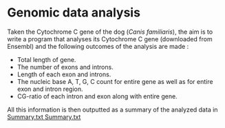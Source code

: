 # Genomic data analysis


Taken the Cytochrome C gene of the dog (*Canis familiaris*), the aim is to write a program that analyses its Cytochrome C gene (downloaded from Ensembl) and the following outcomes of the analysis are made :

- Total length of gene.
- The number of exons and introns.
- Length of each exon and introns.
- The nucleic base A, T, G, C count for entire gene as well as for entire exon and intron region.
- CG-ratio of each intron and exon along with entire gene.


All this information is then outputted as a summary of the analyzed data in <a href="https://github.com/YojanaGadiya/LifeScience-Informatics-Assignment/blob/master/Assignment%201/Summary.txt"> Summary.txt </a>
  [Summary.txt](https://github.com/YojanaGadiya/LifeScience-Informatics-Assignment/blob/master/Assignment%201/Summary.txt)
